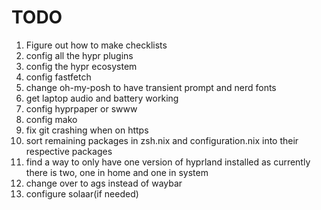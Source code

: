 # TODO
1. Figure out how to make checklists
2. config all the hypr plugins
3. config the hypr ecosystem
4. config fastfetch
5. change oh-my-posh to have transient prompt and nerd fonts
6. get laptop audio and battery working
7. config hyprpaper or swww
8. config mako
9. fix git crashing when on https
10. sort remaining packages in zsh.nix and configuration.nix into their respective packages
11. find a way to only have one version of hyprland installed as currently there is two, one in home and one in system
12. change over to ags instead of waybar
13. configure solaar(if needed)
